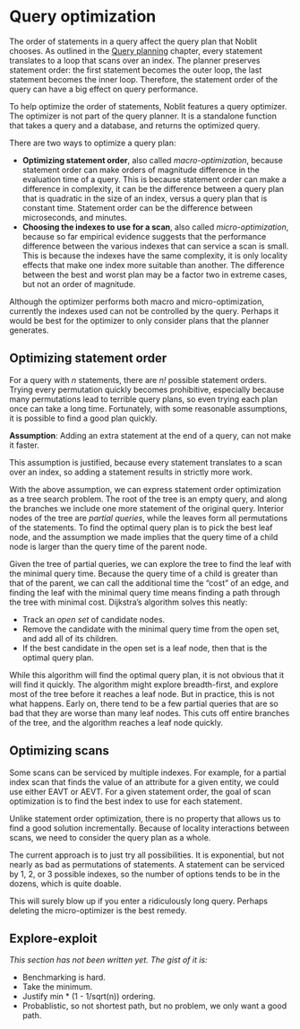 # Query optimization

The order of statements in a query affect the query plan that Noblit chooses. As
outlined in the [Query planning](query-planning.md) chapter, every statement
translates to a loop that scans over an index. The planner preserves statement
order: the first statement becomes the outer loop, the last statement becomes
the inner loop. Therefore, the statement order of the query can have a big
effect on query performance.

To help optimize the order of statements, Noblit features a query optimizer. The
optimizer is not part of the query planner. It is a standalone function that
takes a query and a database, and returns the optimized query.

There are two ways to optimize a query plan:

 * **Optimizing statement order**, also called *macro-optimization*, because
   statement order can make orders of magnitude difference in the evaluation
   time of a query. This is because statement order can make a difference in
   complexity, it can be the difference between a query plan that is quadratic
   in the size of an index, versus a query plan that is constant time. Statement
   order can be the difference between microseconds, and minutes.
 * **Choosing the indexes to use for a scan**, also called *micro-optimization*,
   because so far empirical evidence suggests that the performance difference
   between the various indexes that can service a scan is small. This is because
   the indexes have the same complexity, it is only locality effects that make
   one index more suitable than another. The difference between the best and
   worst plan may be a factor two in extreme cases, but not an order of
   magnitude.

Although the optimizer performs both macro and micro-optimization, currently the
indexes used can not be controlled by the query. Perhaps it would be best for
the optimizer to only consider plans that the planner generates.

## Optimizing statement order

For a query with _n_ statements, there are _n!_ possible statement orders.
Trying every permutation quickly becomes prohibitive, especially because many
permutations lead to terrible query plans, so even trying each plan once can
take a long time. Fortunately, with some reasonable assumptions, it is possible
to find a good plan quickly.

**Assumption**: Adding an extra statement at the end of a query,
can not make it faster.

This assumption is justified, because every statement translates to a scan over
an index, so adding a statement results in strictly more work.

With the above assumption, we can express statement order optimization as a tree
search problem. The root of the tree is an empty query, and along the branches
we include one more statement of the original query. Interior nodes of the tree
are *partial queries*, while the leaves form all permutations of the statements.
To find the optimal query plan is to pick the best leaf node, and the assumption
we made implies that the query time of a child node is larger than the query
time of the parent node.

Given the tree of partial queries, we can explore the tree to find the leaf with
the minimal query time. Because the query time of a child is greater than that
of the parent, we can call the additional time the “cost” of an edge, and
finding the leaf with the minimal query time means finding a path through the
tree with minimal cost. Dijkstra’s algorithm solves this neatly:

 * Track an *open set* of candidate nodes.
 * Remove the candidate with the minimal query time from the open set, and add
   all of its children.
 * If the best candidate in the open set is a leaf node, then that is the
   optimal query plan.

While this algorithm will find the optimal query plan, it is not obvious that it
will find it quickly. The algorithm might explore breadth-first, and explore
most of the tree before it reaches a leaf node. But in practice, this is not
what happens. Early on, there tend to be a few partial queries that are so bad
that they are worse than many leaf nodes. This cuts off entire branches of the
tree, and the algorithm reaches a leaf node quickly.

## Optimizing scans

Some scans can be serviced by multiple indexes. For example, for a partial index
scan that finds the value of an attribute for a given entity, we could use
either <abbr>EAVT</abbr> or <abbr>AEVT</abbr>. For a given statement order, the
goal of scan optimization is to find the best index to use for each statement.

Unlike statement order optimization, there is no property that allows us to find
a good solution incrementally. Because of locality interactions between scans,
we need to consider the query plan as a whole.

The current approach is to just try all possibilities. It is exponential, but
not nearly as bad as permutations of statements. A statement can be serviced by
1, 2, or 3 possible indexes, so the number of options tends to be in the dozens,
which is quite doable.

This will surely blow up if you enter a ridiculously long query. Perhaps
deleting the micro-optimizer is the best remedy.

## Explore-exploit

*This section has not been written yet. The gist of it is:*

 * Benchmarking is hard.
 * Take the minimum.
 * Justify min * (1 - 1/sqrt(n)) ordering.
 * Probablistic, so not shortest path, but no problem, we only want a good path.
